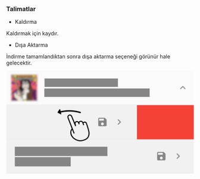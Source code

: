 ### Talimatlar

- Kaldırma

Kaldırmak için kaydır.

- Dışa Aktarma

İndirme tamamlandıktan sonra dışa aktarma seçeneği görünür hale gelecektir.

![remove](remove.png)
